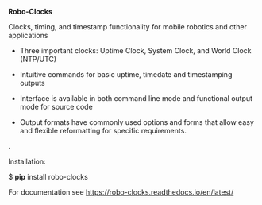 **Robo-Clocks** 


Clocks, timing, and timestamp functionality for mobile robotics and other applications

* Three important clocks: Uptime Clock, System Clock, and World Clock (NTP/UTC)

* Intuitive commands for basic uptime, timedate and timestamping outputs

* Interface is available in both command line mode and functional output mode for source code

* Output formats have commonly used options and forms that allow easy and flexible reformatting for specific requirements.
  


.

Installation:

$ **pip** install robo-clocks


For documentation see https://robo-clocks.readthedocs.io/en/latest/








